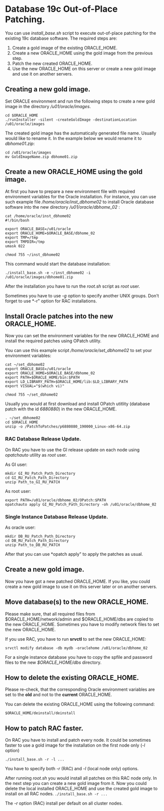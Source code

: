 # Database 19c Out-of-Place Patching.

You can use *install_base.sh* script to execute out-of-place patching for the
existing 19c database software. The required steps are:
1. Create a gold image of the existing ORACLE_HOME.
1. Create a new ORACLE_HOME using the gold image from the previous step.
1. Patch the new created ORACLE_HOME.
1. Use the new ORACLE_HOME on this server or create a new gold image and 
use it on another servers.

## Creating a new gold image.

Set ORACLE environment and run the following steps to create a new gold image in 
the directory */u01/oracle/images*.

    cd $ORACLE_HOME
    ./runInstaller -silent -createGoldImage -destinationLocation /u01/oracle/images

The created gold image has the automatically generated file name. Usually would like to 
rename it. In the example below we would rename it to *dbhome01.zip*:
```
cd /u01/oracle/images
mv GoldImageName.zip dbhome01.zip
```

## Create a new ORACLE_HOME using the gold image.

At first you have to prepare a new environment file with required environment variables 
for the Oracle installation. For instance, you can use such example file 
*/home/oracle/inst_dbhome02* to install Oracle database software into the new directory 
*/u01/oracle/dbhome_02* :

```
cat /home/oracle/inst_dbhome02
#!/bin/bash

export ORACLE_BASE=/u01/oracle
export ORACLE_HOME=$ORACLE_BASE/dbhome_02
export TMP=/tmp
export TMPDIR=/tmp
umask 022

chmod 755 ~/inst_dbhome02
```

This command would start the database installation:

`./install_base.sh -e ~/inst_dbhome02 -i /u01/oracle/images/dbhome01.zip`

After the installation you have to run the *root.sh* script as *root* user.

Sometimes you have to use *-g* option to specify another UNIX groups. Don't forget
to use *-r" option for RAC installations.

## Install Oracle patches into the new ORACLE_HOME.

Now you can set the environment variables for the new ORACLE_HOME and install the
required patches using OPatch utility.

You can use this example script */home/oracle/set_dbhome02* to set your environment variables:
```
cat ~/set_dbhome02
export ORACLE_BASE=/u01/oracle
export ORACLE_HOME=$ORACLE_BASE/dbhome_02
export PATH=$ORACLE_HOME/bin:$PATH
export LD_LIBRARY_PATH=$ORACLE_HOME/lib:$LD_LIBRARY_PATH
export VISUAL="$(which vi)"

chmod 755 ~/set_dbhome02
```

Usually you would at first download and install OPatch utitlity (database patch with the id
*6880880*) in the new ORACLE_HOME.
```
. ~/set_dbhome02
cd $ORACLE_HOME
unzip -o /PatchToPatches/p6880880_190000_Linux-x86-64.zip
```

### RAC Database Release Update.
On RAC you have to use the GI release update on each node using *opatchauto* utility 
as *root* user.

As GI user:
```
mkdir GI_RU_Patch_Path_Directory
cd GI_RU_Patch_Path_Directory
unzip Path_to_GI_RU_PATCH
```
As root user:
```
export PATH=/u01/oracle/dbhome_02/OPatch:$PATH
opatchauto apply GI_RU_Patch_Path_Directory -oh /u01/oracle/dbhome_02
```

### Single Instance Database Release Update.

As oracle user:
```
mkdir DB_RU_Patch_Path_Directory
cd DB_RU_Patch_Path_Directory
unzip Path_to_DB_RU_PATCH
```

After that you can use *opatch apply" to apply the patches as usual.


## Create a new gold image.

Now you have got a new patched ORACLE_HOME. If you like, you could create a 
new gold image to use it on this server later or on another servers.

## Move database(s) to the new ORACLE_HOME.

Please make sure, that all required files from $ORACLE_HOME/network/admin and
$ORACLE_HOME/dbs are copied to the new ORACLE_HOME. Sometimes you have to modify 
network files to set the new ORACLE_HOME.

If you use RAC, you have to run **srvctl** to set the new ORACLE_HOME:

`srvctl modify database -db mydb -oraclehome /u01/oracle/dbhome_02`

For a single instance database you have to copy the spfile and password files to
the new *$ORACLE_HOME/dbs* directory.


## How to delete the existing ORACLE_HOME.

Please re-check, that the corresponding Oracle environment variables are set to the **old**
and not to the **current** ORACLE_HOME.

You can delete the existing ORACLE_HOME using the following command:

`$ORACLE_HOME/deinstall/deinstall`

## How to patch RAC faster.

On RAC you have to install and patch every node. It could be sometimes faster to 
use a gold image for the installation on the first node only (*-l* option)

`./install_base.sh -r -l ...`

You have to specify both *-r* (RAC) and *-l* (local node only) options.

After running *root.sh* you would install all patches on this RAC node only. In the 
next step you can create a new gold image from it. Now you could delete the local
installed ORACLE_HOME and use the created gold image to install on all RAC nodes.
`./install_base.sh -r ...`

The *-r* option (RAC) install per default on all cluster nodes.

